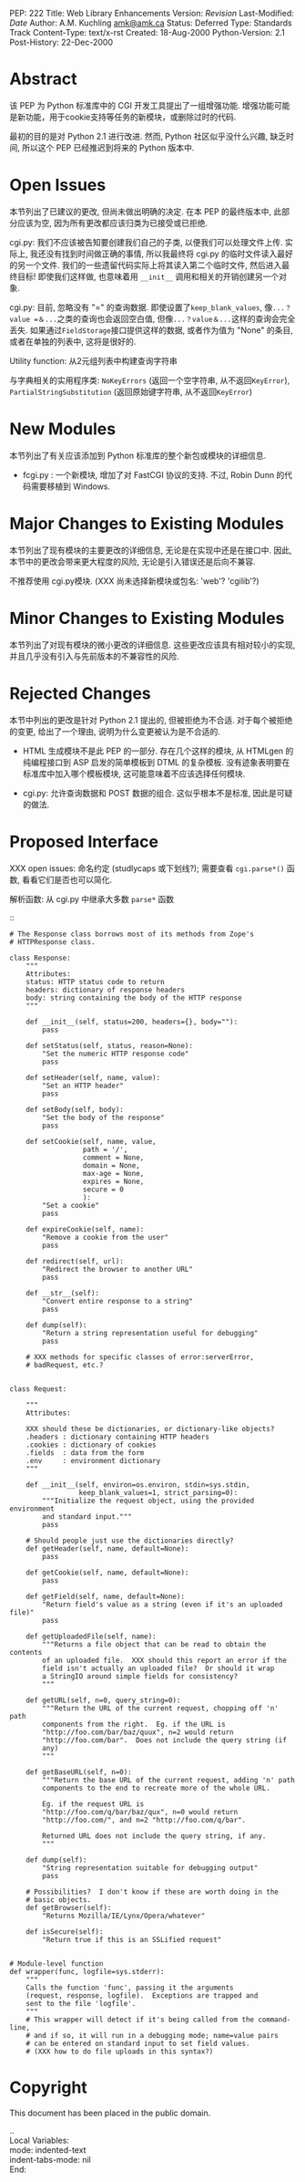 
PEP: 222
Title: Web Library Enhancements
Version: $Revision$
Last-Modified: $Date$
Author: A.M. Kuchling <amk@amk.ca>
Status: Deferred
Type: Standards Track
Content-Type: text/x-rst
Created: 18-Aug-2000
Python-Version: 2.1
Post-History: 22-Dec-2000


Abstract
========

该 PEP 为 Python 标准库中的 CGI 开发工具提出了一组增强功能.
增强功能可能是新功能，用于cookie支持等任务的新模块，或删除过时的代码.

最初的目的是对 Python 2.1 进行改进. 然而, Python 社区似乎没什么兴趣, 缺乏时间,
所以这个 PEP 已经推迟到将来的 Python 版本中.


Open Issues
===========

本节列出了已建议的更改, 但尚未做出明确的决定.
在本 PEP 的最终版本中, 此部分应该为空, 因为所有更改都应该归类为已接受或已拒绝.

cgi.py: 我们不应该被告知要创建我们自己的子类, 以便我们可以处理文件上传.
实际上, 我还没有找到时间做正确的事情, 所以我最终将 cgi.py 的临时文件读入最好的另一个文件.
我们的一些遗留代码实际上将其读入第二个临时文件, 然后进入最终目标!
即使我们这样做, 也意味着用 ``__init__`` 调用和相关的开销创建另一个对象.

cgi.py: 目前, 忽略没有 "=" 的查询数据. 即使设置了``keep_blank_values``,
像``...？value =＆...``之类的查询也会返回空白值, 但像``...？value＆...``这样的查询会完全丢失.
如果通过``FieldStorage``接口提供这样的数据, 或者作为值为 "None" 的条目,
或者在单独的列表中, 这将是很好的.

Utility function: 从2元组列表中构建查询字符串

与字典相关的实用程序类:
``NoKeyErrors`` (返回一个空字符串, 从不返回``KeyError``),
``PartialStringSubstitution`` (返回原始键字符串, 从不返回``KeyError``)



New Modules
===========

本节列出了有关应该添加到 Python 标准库的整个新包或模块的详细信息.

* fcgi.py : 一个新模块, 增加了对 FastCGI 协议的支持.
  不过, Robin Dunn 的代码需要移植到 Windows.


Major Changes to Existing Modules
=================================

本节列出了现有模块的主要更改的详细信息, 无论是在实现中还是在接口中.
因此, 本节中的更改会带来更大程度的风险, 无论是引入错误还是后向不兼容.

不推荐使用 cgi.py模块.
(XXX 尚未选择新模块或包名: 'web'? 'cgilib'?)


Minor Changes to Existing Modules
=================================

本节列出了对现有模块的微小更改的详细信息.
这些更改应该具有相对较小的实现, 并且几乎没有引入与先前版本的不兼容性的风险.


Rejected Changes
================

本节中列出的更改是针对 Python 2.1 提出的, 但被拒绝为不合适.
对于每个被拒绝的变更, 给出了一个理由, 说明为什么变更被认为是不合适的.

* HTML 生成模块不是此 PEP 的一部分. 存在几个这样的模块,
  从 HTMLgen 的纯编程接口到 ASP 启发的简单模板到 DTML 的复杂模板.
  没有迹象表明要在标准库中加入哪个模板模块, 这可能意味着不应该选择任何模块.

* cgi.py: 允许查询数据和 POST 数据的组合.
  这似乎根本不是标准, 因此是可疑的做法.


Proposed Interface
==================

XXX open issues: 命名约定 (studlycaps 或下划线?);
需要查看 ``cgi.parse*()`` 函数, 看看它们是否也可以简化.

解析函数: 从 cgi.py 中继承大多数 ``parse*`` 函数

::

    # The Response class borrows most of its methods from Zope's
    # HTTPResponse class.

    class Response:
        """
        Attributes:
        status: HTTP status code to return
        headers: dictionary of response headers
        body: string containing the body of the HTTP response
        """

        def __init__(self, status=200, headers={}, body=""):
            pass

        def setStatus(self, status, reason=None):
            "Set the numeric HTTP response code"
            pass

        def setHeader(self, name, value):
            "Set an HTTP header"
            pass

        def setBody(self, body):
            "Set the body of the response"
            pass

        def setCookie(self, name, value,
                      path = '/',
                      comment = None,
                      domain = None,
                      max-age = None,
                      expires = None,
                      secure = 0
                      ):
            "Set a cookie"
            pass

        def expireCookie(self, name):
            "Remove a cookie from the user"
            pass

        def redirect(self, url):
            "Redirect the browser to another URL"
            pass

        def __str__(self):
            "Convert entire response to a string"
            pass

        def dump(self):
            "Return a string representation useful for debugging"
            pass

        # XXX methods for specific classes of error:serverError,
        # badRequest, etc.?


    class Request:

        """
        Attributes:

        XXX should these be dictionaries, or dictionary-like objects?
        .headers : dictionary containing HTTP headers
        .cookies : dictionary of cookies
        .fields  : data from the form
        .env     : environment dictionary
        """

        def __init__(self, environ=os.environ, stdin=sys.stdin,
                     keep_blank_values=1, strict_parsing=0):
            """Initialize the request object, using the provided environment
            and standard input."""
            pass

        # Should people just use the dictionaries directly?
        def getHeader(self, name, default=None):
            pass

        def getCookie(self, name, default=None):
            pass

        def getField(self, name, default=None):
            "Return field's value as a string (even if it's an uploaded file)"
            pass

        def getUploadedFile(self, name):
            """Returns a file object that can be read to obtain the contents
            of an uploaded file.  XXX should this report an error if the
            field isn't actually an uploaded file?  Or should it wrap
            a StringIO around simple fields for consistency?
            """

        def getURL(self, n=0, query_string=0):
            """Return the URL of the current request, chopping off 'n' path
            components from the right.  Eg. if the URL is
            "http://foo.com/bar/baz/quux", n=2 would return
            "http://foo.com/bar".  Does not include the query string (if
            any)
            """

        def getBaseURL(self, n=0):
            """Return the base URL of the current request, adding 'n' path
            components to the end to recreate more of the whole URL.

            Eg. if the request URL is
            "http://foo.com/q/bar/baz/qux", n=0 would return
            "http://foo.com/", and n=2 "http://foo.com/q/bar".

            Returned URL does not include the query string, if any.
            """

        def dump(self):
            "String representation suitable for debugging output"
            pass

        # Possibilities?  I don't know if these are worth doing in the
        # basic objects.
        def getBrowser(self):
            "Returns Mozilla/IE/Lynx/Opera/whatever"

        def isSecure(self):
            "Return true if this is an SSLified request"


    # Module-level function
    def wrapper(func, logfile=sys.stderr):
        """
        Calls the function 'func', passing it the arguments
        (request, response, logfile).  Exceptions are trapped and
        sent to the file 'logfile'.
        """
        # This wrapper will detect if it's being called from the command-line,
        # and if so, it will run in a debugging mode; name=value pairs
        # can be entered on standard input to set field values.
        # (XXX how to do file uploads in this syntax?)


Copyright
=========

This document has been placed in the public domain.



..  
  Local Variables:  
  mode: indented-text  
  indent-tabs-mode: nil  
  End:  
